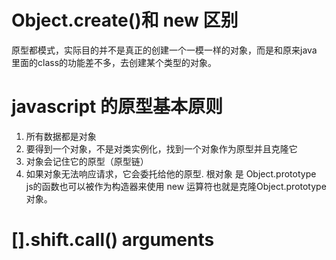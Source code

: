 # Object.create()和 new 区别
原型都模式，实际目的并不是真正的创建一个一模一样的对象，而是和原来java 里面的class的功能差不多，去创建某个类型的对象。
# javascript 的原型基本原则
1. 所有数据都是对象
2. 要得到一个对象，不是对类实例化，找到一个对象作为原型并且克隆它
3. 对象会记住它的原型（原型链）
4. 如果对象无法响应请求，它会委托给他的原型.
根对象 是 Object.prototype  
js的函数也可以被作为构造器来使用 new 运算符也就是克隆Object.prototype 对象。
# [].shift.call() arguments 
# 